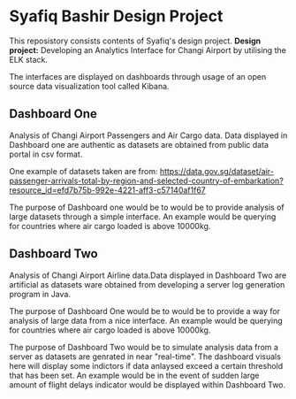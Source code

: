 # Syafiq Bashir Design Project

This reposistory consists contents of Syafiq's design project.
**Design project:** Developing an Analytics Interface for Changi Airport by utilising the ELK stack.

The interfaces are displayed on dashboards through usage of an open source data visualization tool called Kibana.

## Dashboard One

Analysis of Changi Airport Passengers and Air Cargo data. Data displayed in Dashboard one are authentic as datasets are obtained from public data portal in csv format.

One example of datasets taken are from:
https://data.gov.sg/dataset/air-passenger-arrivals-total-by-region-and-selected-country-of-embarkation?resource_id=efd7b75b-992e-4221-aff3-c57140af1f67


The purpose of Dashboard one would be to would be to provide analysis of large datasets through a simple interface. An example would be  querying for countries where air cargo loaded is above 10000kg.

## Dashboard Two

Analysis of Changi Airport Airline data.Data displayed in Dashboard Two are artificial as datasets ware obtained from developing a server log generation program in Java.

The purpose of Dashboard One would be to would be to provide a way for analysis of large data from a nice interface. An example would be  querying for countries where air cargo loaded is above 10000kg.

The purpose of Dashboard Two would be to simulate analysis data from a server as datasets are genrated in near "real-time". The dashboard visuals here will display some indictors if data anlaysed exceed a certain threshold that has been set. An example would be in the event of sudden large amount of flight delays indicator would be displayed within Dashboard Two.

